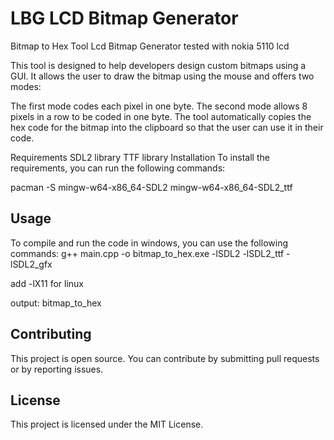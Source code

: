 # LBG LCD Bitmap Generator
Bitmap to Hex Tool
Lcd Bitmap Generator tested with nokia 5110 lcd

This tool is designed to help developers design custom bitmaps using a GUI. It allows the user to draw the bitmap using the mouse and offers two modes:

The first mode codes each pixel in one byte.
The second mode allows 8 pixels in a row to be coded in one byte.
The tool automatically copies the hex code for the bitmap into the clipboard so that the user can use it in their code.


Requirements
SDL2 library
TTF library
Installation
To install the requirements, you can run the following commands:

pacman -S mingw-w64-x86_64-SDL2 mingw-w64-x86_64-SDL2_ttf


## Usage

To compile and run the code in windows, you can use the following commands:
g++ main.cpp -o bitmap_to_hex.exe -lSDL2 -lSDL2_ttf -lSDL2_gfx

add -lX11 for linux

output: bitmap_to_hex

## Contributing

This project is open source. You can contribute by submitting pull requests or by reporting issues.

## License

This project is licensed under the MIT License.
